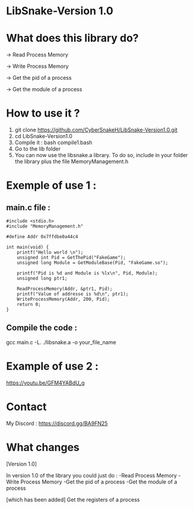 # LibSnake-Version 1.0

# What does this library do?

-> Read Process Memory

-> Write Process Memory

-> Get the pid of a process 

-> Get the module of a process 

# How to use it ?

1) git clone https://github.com/CyberSnakeH/LibSnake-Version1.0.git
2) cd LibSnake-Version1.0
3) Compile it : bash compile1.bash
4) Go to the lib folder
5) You can now use the libsnake.a library. To do so, include in your folder the library plus the file MemoryManagement.h

# Exemple of use 1 :

## main.c file :
```
#include <stdio.h>
#include "MemoryManagement.h"

#define Addr 0x7ffdbe0a44c4

int main(void) {
	printf("Hello world \n");
	unsigned int Pid = GetThePid("FakeGame");
	unsigned long Module = GetModuleBase(Pid, "FakeGame.so");

	printf("Pid is %d and Module is %lx\n", Pid, Module);
	unsigned long ptr1;
	
	ReadProcessMemory(Addr, &ptr1, Pid);
	printf("Value of addresse is %d\n", ptr1);
	WriteProcessMemory(Addr, 200, Pid);
	return 0;
}

```

## Compile the code :
gcc main.c -L. ./libsnake.a -o your_file_name

# Example of use 2 :

https://youtu.be/GFM4YABdU_g

# Contact 

My Discord : https://discord.gg/BA9FN25

# What changes
[Version 1.0]

In version 1.0 of the library you could just do :
-Read Process Memory
-Write Process Memory
-Get the pid of a process 
-Get the module of a process

[which has been added]
Get the registers of a process
